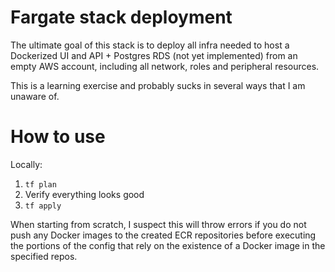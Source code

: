 # Fargate stack deployment
The ultimate goal of this stack is to deploy all infra needed to host a Dockerized UI and API + Postgres RDS (not yet implemented) from an empty AWS account, including all network, roles and peripheral resources.

This is a learning exercise and probably sucks in several ways that I am unaware of.

# How to use
Locally:
1) `tf plan`
2) Verify everything looks good
3) `tf apply`

When starting from scratch, I suspect this will throw errors if you do not push any Docker images to the created ECR repositories before executing the portions of the config that rely on the existence of a Docker image in the specified repos.